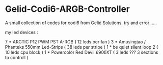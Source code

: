 # Gelid-Codi6-ARGB-Controller

A small collection of codes for codi6 from Gelid Solutions.
try and error .....


my led devices :

7 * ARCTIC P12 PWM PST A-RGB  ( 12 leds per fan )
3 * Amusingtao / Phanteks 550mm Led-Strips  ( 38 leds per stripe )
1 * be quiet silent loop 2  ( 10 leds cpu block )
1 * Powercolor Red Devil 6900XT  ( 3 leds ??? 3 sections to controll )
